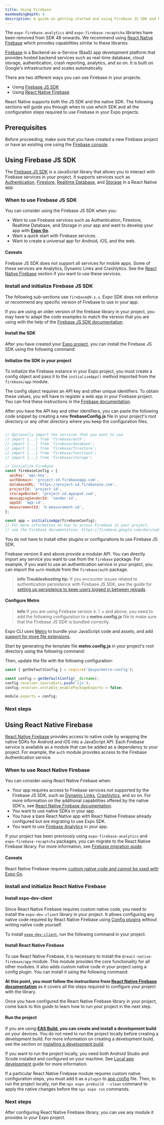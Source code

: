 ```yaml
---
title: Using Firebase
maxHeadingDepth: 4
description: A guide on getting started and using Firebase JS SDK and React Native Firebase library.
---
```


The `expo-firebase-analytics` and `expo-firebase-recaptcha` libraries have been removed from SDK
  48 onwards. We recommend using [React Native Firebase](#using-react-native-firebase) which
  provides capabilities similar to these libraries.

[Firebase](https://firebase.google.com/) is a Backend-as-a-Service (BaaS) app development platform that provides hosted backend services such as real-time database, cloud storage, authentication, crash reporting, analytics, and so on.
It is built on Google's infrastructure and scales automatically.

There are two different ways you can use Firebase in your projects:

- Using [Firebase JS SDK](#using-firebase-js-sdk)
- Using [React Native Firebase](#using-react-native-firebase)

React Native supports both the JS SDK and the native SDK. The following sections will guide you through when to use which SDK and all the configuration steps required to use Firebase in your Expo projects.

## Prerequisites

Before proceeding, make sure that you have created a new Firebase project or have an existing one using the [Firebase console](https://console.firebase.google.com/).

## Using Firebase JS SDK

The [Firebase JS SDK](https://firebase.google.com/docs/web/setup) is a JavaScript library that allows you to interact with Firebase services in your project.
It supports services such as [Authentication](https://firebase.google.com/docs/auth), [Firestore](https://firebase.google.com/docs/firestore), [Realtime Database](https://firebase.google.com/docs/database), and [Storage](https://firebase.google.com/docs/storage) in a React Native app.

### When to use Firebase JS SDK

You can consider using the Firebase JS SDK when you:

- Want to use Firebase services such as Authentication, Firestore, Realtime Database, and Storage in your app and want to develop your app with [**Expo Go**](/get-started/set-up-your-environment/).
- Want a quick start with Firebase services.
- Want to create a universal app for Android, iOS, and the web.

#### Caveats

Firebase JS SDK does not support all services for mobile apps. Some of these services are Analytics, Dynamic Links and Crashlytics. See the [React Native Firebase](#using-react-native-firebase) section if you want to use these services.

### Install and initialize Firebase JS SDK

The following sub-sections use `firebase@9.x.x`. Expo SDK does not enforce or recommend any specific version of Firebase to use in your app.

If you are using an older version of the firebase library in your project, you may have to adapt the code examples to match the version that you are using with the help of the [Firebase JS SDK documentation](https://github.com/firebase/firebase-js-sdk).

#### Install the SDK

After you have created your [Expo project](/get-started/create-a-project/), you can install the Firebase JS SDK using the following command:

#### Initialize the SDK in your project

To initialize the Firebase instance in your Expo project, you must create a config object and pass it to the `initializeApp()` method imported from the `firebase/app` module.

The config object requires an API key and other unique identifiers. To obtain these values, you will have to register a web app in your Firebase project. You can find these instructions in the [Firebase documentation](https://firebase.google.com/docs/web/setup#register-app).

After you have the API key and other identifiers, you can paste the following code snippet by creating a new **firebaseConfig.js** file in your project's root directory or any other directory where you keep the configuration files.

```js firebaseConfig.js

// Optionally import the services that you want to use
// import {...} from 'firebase/auth';
// import {...} from 'firebase/database';
// import {...} from 'firebase/firestore';
// import {...} from 'firebase/functions';
// import {...} from 'firebase/storage';

// Initialize Firebase
const firebaseConfig = {
  apiKey: 'api-key',
  authDomain: 'project-id.firebaseapp.com',
  databaseURL: 'https://project-id.firebaseio.com',
  projectId: 'project-id',
  storageBucket: 'project-id.appspot.com',
  messagingSenderId: 'sender-id',
  appId: 'app-id',
  measurementId: 'G-measurement-id',
};

const app = initializeApp(firebaseConfig);
// For more information on how to access Firebase in your project,
// see the Firebase documentation: https://firebase.google.com/docs/web/setup#access-firebase
```

You do not have to install other plugins or configurations to use Firebase JS SDK.

Firebase version 9 and above provide a modular API. You can directly import any service you want to use from the `firebase` package. For example, if you want to use an authentication service in your project, you can import the `auth` module from the `firebase/auth` package.

> **info** **Troubleshooting tip:** If you encounter issues related to authentication persistence with Firebase JS SDK, see the guide for [setting up persistence to keep users logged in between reloads](https://expo.fyi/firebase-js-auth-setup).

#### Configure Metro

> **info** If you are using Firebase version `9.7.x` and above, you need to add the following configuration to a **metro.config.js** file to make sure that the Firebase JS SDK is bundled correctly.

Expo CLI uses [Metro](https://metrobundler.dev/) to bundle your JavaScript code and assets, and add [support for more file extensions](/guides/customizing-metro/#adding-more-file-extensions-to--assetexts).

Start by generating the template file **metro.config.js** in your project's root directory using the following command:

Then, update the file with the following configuration:

```js metro.config.js
const { getDefaultConfig } = require('@expo/metro-config');

const config = getDefaultConfig(__dirname);
config.resolver.sourceExts.push('cjs');
config.resolver.unstable_enablePackageExports = false;

module.exports = config;
```

### Next steps

## Using React Native Firebase

[React Native Firebase](https://rnfirebase.io/) provides access to native code by wrapping the native SDKs for Android and iOS into a JavaScript API.
Each Firebase service is available as a module that can be added as a dependency to your project. For example, the `auth` module provides access to the Firebase Authentication service.

### When to use React Native Firebase

You can consider using React Native Firebase when:

- Your app requires access to Firebase services not supported by the Firebase JS SDK, such as [Dynamic Links](https://rnfirebase.io/dynamic-links/usage), [Crashlytics](https://rnfirebase.io/crashlytics/usage), and so on.
  For more information on the additional capabilities offered by the native SDK's, see [React Native Firebase documentation](https://rnfirebase.io/faqs-and-tips#why-react-native-firebase-over-firebase-js-sdk).
- You want to use native SDKs in your app.
- You have a bare React Native app with React Native Firebase already configured but are migrating to use Expo SDK.
- You want to use [Firebase Analytics](https://rnfirebase.io/analytics/usage) in your app.

If your project has been previously using `expo-firebase-analytics` and `expo-firebase-recaptcha` packages, you can migrate to the React Native Firebase library. For more information, see [Firebase migration guide](https://expo.fyi/firebase-migration-guide).

#### Caveats

React Native Firebase requires [custom native code and cannot be used with Expo Go](/workflow/customizing/).

### Install and initialize React Native Firebase

#### Install expo-dev-client

Since React Native Firebase requires custom native code, you need to install the `expo-dev-client` library in your project.
It allows configuring any native code required by React Native Firebase using [Config plugins](/config-plugins/introduction/) without writing native code yourself.

To install [`expo-dev-client`](/development/getting-started/#installing--expo-dev-client--in-your-project), run the following command in your project:

#### Install React Native Firebase

To use React Native Firebase, it is necessary to install the `@react-native-firebase/app` module. This module provides the core functionality for all other modules.
It also adds custom native code in your project using a config plugin. You can install it using the following command:

**At this point, you must follow the instructions from [React Native Firebase documentation](https://rnfirebase.io/#managed-workflow)** as it covers all the steps required to configure your project with the library.

Once you have configured the React Native Firebase library in your project, come back to this guide to learn how to run your project in the next step.

#### Run the project

If you are using **[EAS Build](/build/introduction/), you can create and install a development build** on your devices. You do not need to run the project locally before creating a development build.
For more information on creating a development build, see the section on [installing a development build](/develop/development-builds/create-a-build/).

<Collapsible summary="Run project locally?">

If you want to run the project locally, you need both Android Studio and Xcode installed and configured on your machine. See [Local app development](/guides/local-app-development/) guide for more information.

If a particular React Native Firebase module requires custom native configuration steps, you must add it as a `plugin` to [app config](/workflow/configuration/) file. Then, to run the project locally, run the `npx expo prebuild --clean` command to apply the native changes before the `npx expo run` commands.

</Collapsible>

### Next steps

After configuring React Native Firebase library, you can use any module it provides in your Expo project.